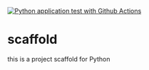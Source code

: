 [![Python application test with Github Actions](https://github.com/daoch/scaffold/actions/workflows/main.yml/badge.svg)](https://github.com/daoch/scaffold/actions/workflows/main.yml)

# scaffold
this is a project scaffold for Python
